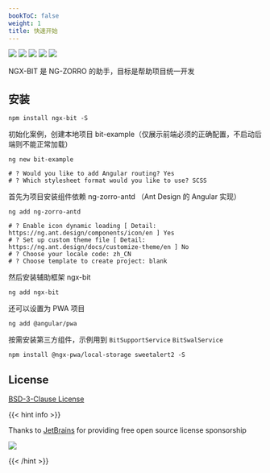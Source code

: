 ```yaml
---
bookToC: false
weight: 1
title: 快速开始
---
```


![](https://img.shields.io/coveralls/github/kainonly/ngx-bit.svg?style=flat-square#crop=0&crop=0&crop=1&crop=1&id=RlKIu&originHeight=20&originWidth=96&originalType=binary&ratio=1&rotation=0&showTitle=false&status=done&style=none&title=)
![](https://img.shields.io/npm/v/ngx-bit.svg?style=flat-square#crop=0&crop=0&crop=1&crop=1&id=jCwIA&originHeight=20&originWidth=128&originalType=binary&ratio=1&rotation=0&showTitle=false&status=done&style=none&title=)
![](https://img.shields.io/npm/dm/ngx-bit.svg?style=flat-square#crop=0&crop=0&crop=1&crop=1&id=KvUWx&originHeight=20&originWidth=140&originalType=binary&ratio=1&rotation=0&showTitle=false&status=done&style=none&title=)
![](https://img.shields.io/badge/%3C%2F%3E-TypeScript-blue.svg?style=flat-square#crop=0&crop=0&crop=1&crop=1&id=AHFG4&originHeight=20&originWidth=102&originalType=binary&ratio=1&rotation=0&showTitle=false&status=done&style=none&title=)
![](https://img.shields.io/github/license/kainonly/ngx-bit?style=flat-square#crop=0&crop=0&crop=1&crop=1&id=fcKzY&originHeight=20&originWidth=134&originalType=binary&ratio=1&rotation=0&showTitle=false&status=done&style=none&title=)

NGX-BIT 是 NG-ZORRO 的助手，目标是帮助项目统一开发

## 安装

```shell
npm install ngx-bit -S
```

初始化案例，创建本地项目 bit-example（仅展示前端必须的正确配置，不启动后端则不能正常加载）

```shell
ng new bit-example

# ? Would you like to add Angular routing? Yes
# ? Which stylesheet format would you like to use? SCSS
```

首先为项目安装组件依赖 ng-zorro-antd （Ant Design 的 Angular 实现）

```shell
ng add ng-zorro-antd

# ? Enable icon dynamic loading [ Detail: https://ng.ant.design/components/icon/en ] Yes
# ? Set up custom theme file [ Detail: https://ng.ant.design/docs/customize-theme/en ] No
# ? Choose your locale code: zh_CN
# ? Choose template to create project: blank
```

然后安装辅助框架 ngx-bit

```shell
ng add ngx-bit
```

还可以设置为 PWA 项目

```shell
ng add @angular/pwa
```

按需安装第三方组件，示例用到 `BitSupportService` `BitSwalService`

```shell
npm install @ngx-pwa/local-storage sweetalert2 -S
```

## License

[BSD-3-Clause License](https://github.com/kainonly/ngx-bit/blob/main/LICENSE)

{{< hint info >}}

Thanks to [JetBrains](https://www.jetbrains.com/?from=ngx-bit) for providing free open source license sponsorship

![](https://raw.githubusercontent.com/kainonly/ngx-bit/main/resource/jetbrains.svg#crop=0&crop=0&crop=1&crop=1&id=xqGMd&originHeight=130&originWidth=120&originalType=binary&ratio=1&rotation=0&showTitle=false&status=done&style=none&title=)

{{< /hint >}}
